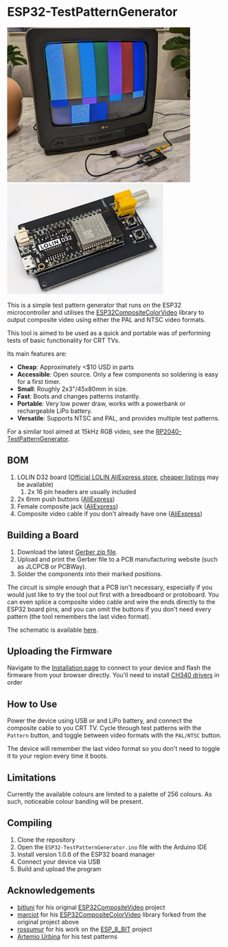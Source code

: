 # ESP32-TestPatternGenerator

[![demonstration](./img/demonstration_thumb.jpg)](./img/demonstration.jpg)    [![board](./img/board_thumb2.jpg)](./img/board.jpg)

This is a simple test pattern generator that runs on the ESP32 microcontroller and utilises the [ESP32CompositeColorVideo](https://github.com/marciot/ESP32CompositeColorVideo) library to output composite video using either the PAL and NTSC video formats. 

This tool is aimed to be used as a quick and portable was of performing tests of basic functionality for CRT TVs.

Its main features are:
- **Cheap**: Approximately <$10 USD in parts
- **Accessible**: Open source. Only a few components so soldering is easy for a first timer.
- **Small**: Roughly 2x3"/45x80mm in size.
- **Fast**: Boots and changes patterns instantly.
- **Portable**: Very low power draw, works with a powerbank or rechargeable LiPo battery.
- **Versatile**: Supports NTSC and PAL, and provides multiple test patterns.

For a similar tool aimed at 15kHz RGB video, see the [RP2040-TestPatternGenerator](https://github.com/nmur/RP2040-TestPatternGenerator).
## BOM

1. LOLIN D32 board ([Official LOLIN AliExpress store](https://www.aliexpress.us/item/2251832622236364.html), [cheaper listings](https://www.aliexpress.us/item/3256806060247101.html) may be available)
	1. 2x 16 pin headers are usually included
2. 2x 6mm push buttons ([AliExpress](https://www.aliexpress.us/item/2261799870049698.html))
3. Female composite jack ([AliExpress](https://www.aliexpress.us/item/2255800475452071.html))
4. Composite video cable if you don't already have one ([AliExpress](https://www.aliexpress.us/item/3256806419160332.html))
## Building a Board

1. Download the latest [Gerber zip file](https://github.com/nmur/ESP32-TestPatternGenerator/blob/main/plots/ESP32-TestPatternGenerator.zip).
2. Upload and print the Gerber file to a PCB manufacturing website (such as JLCPCB or PCBWay).
3. Solder the components into their marked positions. 

The circuit is simple enough that a PCB isn't necessary, especially if you would just like to try the tool out first with a breadboard or protoboard. You can even splice a composite video cable and wire the ends directly to the ESP32 board pins, and you can omit the buttons if you don't need every pattern (the tool remembers the last video format).

The schematic is available [here](https://raw.githubusercontent.com/nmur/ESP32-TestPatternGenerator/refs/heads/main/img/schematic.png).
## Uploading the Firmware

Navigate to the [Installation page](https://nmur.github.io/ESP32-TestPatternGenerator-WebInstaller/) to connect to your device and flash the firmware from your browser directly. You'll need to install [CH340 drivers](https://www.wch-ic.com/downloads/CH341SER_ZIP.html) in order

## How to Use

Power the device using USB or and LiPo battery, and connect the composite cable to you CRT TV. Cycle through test patterns with the `Pattern` button, and toggle between video formats with the `PAL/NTSC` button. 

The device will remember the last video format so you don't need to toggle it to your region every time it boots.
## Limitations

Currently the available colours are limited to a palette of 256 colours. As such, noticeable colour banding will be present.

## Compiling

1. Clone the repository
2. Open the `ESP32-TestPatternGenerator.ino` file with the Arduino IDE
3. Install version 1.0.6 of the ESP32 board manager
4. Connect your device via USB
5. Build and upload the program

## Acknowledgements

- [bitluni](https://www.youtube.com/@bitluni) for his original [ESP32CompositeVideo](https://github.com/bitluni/ESP32CompositeVideo) project
- [marciot](https://github.com/marciot) for his [ESP32CompositeColorVideo](https://github.com/marciot/ESP32CompositeColorVideo) library forked from the original project above
- [rossumur](https://github.com/rossumur) for his work on the [ESP_8_BIT](https://github.com/rossumur/esp_8_bit) project
- [Artemio Urbina](https://github.com/ArtemioUrbina) for his test patterns 
